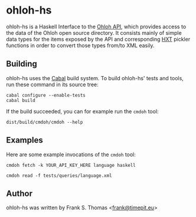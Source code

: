 ohloh-hs
========

ohloh-hs is a Haskell Interface to the [Ohloh API][], which provides access
to the data of the Ohloh open source directory. It consists mainly of simple
data types for the items exposed by the API and corresponding [HXT][]
pickler functions in order to convert those types from/to XML easily.

[Ohloh API]: http://meta.ohloh.net/getting_started/
[HXT]: http://www.fh-wedel.de/~si/HXmlToolbox/

Building
--------

ohloh-hs uses the [Cabal](http://www.haskell.org/cabal/) build system.
To build ohloh-hs' tests and tools, run these command in its source tree:

    cabal configure --enable-tests
    cabal build

If the build succeeded, you can for example run the `cmdoh` tool:

    dist/build/cmdoh/cmdoh --help

Examples
--------

Here are some example invocations of the `cmdoh` tool:

    cmdoh fetch -k YOUR_API_KEY_HERE language haskell

    cmdoh read -f tests/queries/language.xml


Author
------

ohloh-hs was written by Frank S. Thomas <<frank@timepit.eu>>
